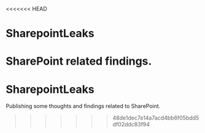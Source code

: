<<<<<<< HEAD
 # SharepointLeaks
 
 SharePoint related findings.
=======
# SharepointLeaks

Publishing some thoughts and findings related to SharePoint.
>>>>>>> 48de1dec7e14a7acd4bb6f05bdd5df02ddc83f94
